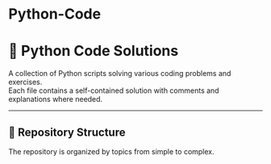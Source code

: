 # Python-Code

# 🧩 Python Code Solutions

A collection of Python scripts solving various coding problems and exercises.  
Each file contains a self-contained solution with comments and explanations where needed.

---

## 📁 Repository Structure

The repository is organized by topics from simple to complex.
